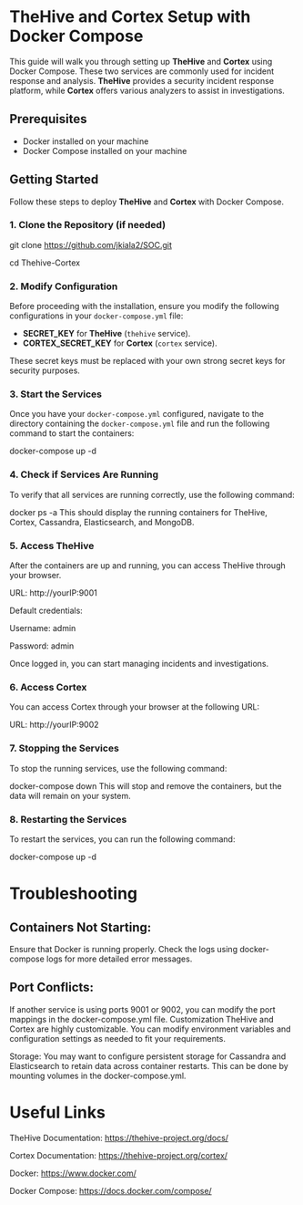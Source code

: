 # TheHive and Cortex Setup with Docker Compose

This guide will walk you through setting up **TheHive** and **Cortex** using Docker Compose. These two services are commonly used for incident response and analysis. **TheHive** provides a security incident response platform, while **Cortex** offers various analyzers to assist in investigations.

## Prerequisites

- Docker installed on your machine
- Docker Compose installed on your machine

## Getting Started

Follow these steps to deploy **TheHive** and **Cortex** with Docker Compose.

### 1. Clone the Repository (if needed)

git clone https://github.com/jkiala2/SOC.git

cd Thehive-Cortex


### 2. Modify Configuration

Before proceeding with the installation, ensure you modify the following configurations in your `docker-compose.yml` file:

- **SECRET_KEY** for **TheHive** (`thehive` service).
- **CORTEX_SECRET_KEY** for **Cortex** (`cortex` service).

These secret keys must be replaced with your own strong secret keys for security purposes.

### 3. Start the Services

Once you have your `docker-compose.yml` configured, navigate to the directory containing the `docker-compose.yml` file and run the following command to start the containers:

docker-compose up -d

### 4. Check if Services Are Running
To verify that all services are running correctly, use the following command:

docker ps -a
This should display the running containers for TheHive, Cortex, Cassandra, Elasticsearch, and MongoDB.

### 5. Access TheHive
After the containers are up and running, you can access TheHive through your browser.

URL: http://yourIP:9001

Default credentials:

Username: admin

Password: admin

Once logged in, you can start managing incidents and investigations.

### 6. Access Cortex
You can access Cortex through your browser at the following URL:

URL: http://yourIP:9002

### 7. Stopping the Services
To stop the running services, use the following command:

docker-compose down
This will stop and remove the containers, but the data will remain on your system.

### 8. Restarting the Services
To restart the services, you can run the following command:

docker-compose up -d

# Troubleshooting

## Containers Not Starting:

Ensure that Docker is running properly.
Check the logs using docker-compose logs for more detailed error messages.

## Port Conflicts:

If another service is using ports 9001 or 9002, you can modify the port mappings in the docker-compose.yml file.
Customization
TheHive and Cortex are highly customizable. You can modify environment variables and configuration settings as needed to fit your requirements.

Storage: You may want to configure persistent storage for Cassandra and Elasticsearch to retain data across container restarts. This can be done by mounting volumes in the docker-compose.yml.

# Useful Links
TheHive Documentation: https://thehive-project.org/docs/

Cortex Documentation: https://thehive-project.org/cortex/

Docker: https://www.docker.com/

Docker Compose: https://docs.docker.com/compose/
